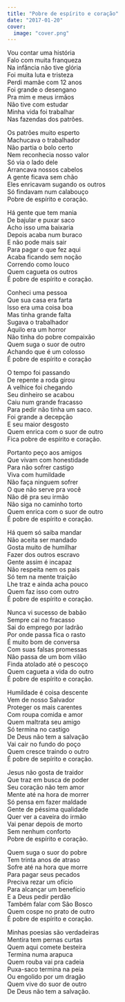 ```yaml
---
title: "Pobre de espírito e coração"
date: "2017-01-20"
cover:
  image: "cover.png"
---
```


Vou contar uma história  
Falo com muita franqueza  
Na infância não tive glória  
Foi muita luta e tristeza  
Perdi mamãe com 12 anos  
Foi grande o desengano  
Pra mim e meus irmãos  
Não tive com estudar  
Minha vida foi trabalhar  
Nas fazendas dos patrões.  

Os patrões muito esperto  
Machucava o trabalhador  
Não partia o bolo certo  
Nem reconhecia nosso valor  
Só via o lado dele  
Arrancava nossos cabelos  
A gente ficava sem chão  
Eles enricavam sugando os outros  
Só findavam num calabouço  
Pobre de espírito e coração.  

Há gente que tem mania  
De bajular e puxar saco  
Acho isso uma baixaria  
Depois acaba num buraco  
E não pode mais sair  
Para pagar o que fez aqui  
Acaba ficando sem noção  
Correndo como louco  
Quem cagueta os outros  
É pobre de espírito e coração.  

<!-- pagebreak -->

Conheci uma pessoa  
Que sua casa era farta  
Isso era uma coisa boa  
Mas tinha grande falta  
Sugava o trabalhador  
Aquilo era um horror  
Não tinha do pobre compaixão  
Quem suga o suor de outro  
Achando que é um colosso  
É pobre de espírito e coração  

O tempo foi passando  
De repente a roda girou  
A velhice foi chegando  
Seu dinheiro se acabou  
Caiu num grande fracasso  
Para pedir não tinha um saco.  
Foi grande a decepção  
E seu maior desgosto  
Quem enrica com o suor de outro  
Fica pobre de espírito e coração.  

Portanto peço aos amigos  
Que vivam com honestidade  
Para não sofrer castigo  
Viva com humildade  
Não faça ninguem sofrer  
O que não serve pra você  
Não dê pra seu irmão  
Não siga no caminho torto  
Quem enrica com o suor de outro  
É pobre de espírito e coração.  

<!-- pagebreak -->

Há quem só saiba mandar  
Não aceita ser mandado  
Gosta muito de humilhar  
Fazer dos outros escravo  
Gente assim é incapaz  
Não respeita nem os pais  
Só tem na mente traição  
Lhe traz e ainda acha pouco  
Quem faz isso com outro  
É pobre de espírito e coração.  

Nunca vi sucesso de babão  
Sempre cai no fracasso  
Sai do emprego por ladrão  
Por onde passa fica o rasto  
É muito bom de conversa  
Com suas falsas promessas  
Não passa de um bom vilão  
Finda atolado até o pescoço  
Quem cagueta a vida do outro  
É pobre de espírito e coração.  

Humildade é coisa descente  
Vem de nosso Salvador  
Proteger os mais carentes  
Com roupa comida e amor  
Quem maltrata seu amigo  
Só termina no castigo  
De Deus não tem a salvação  
Vai cair no fundo do poço  
Quem cresce traindo o outro  
É pobre de sepírito e coração.  

<!-- pagebreak -->

Jesus não gosta de traidor  
Que traz em busca de poder  
Seu coração não tem amor  
Mente até na hora de morrer  
Só pensa em fazer maldade  
Gente de péssima qualidade  
Quer ver a caveira do irmão  
Vai penar depois de morto  
Sem nenhum conforto  
Pobre de espírito e coração.  

Quem suga o suor do pobre  
Tem trinta anos de atraso  
Sofre até na hora que morre  
Para pagar seus pecados  
Preciva rezar um ofício  
Para alcançar um benefício  
E a Deus pedir perdão  
Também falar com São Bosco  
Quem cospe no prato de outro  
É pobre de espírito e coração.  

Minhas poesias são verdadeiras  
Mentira tem pernas curtas  
Quem aqui comete besteira  
Termina numa arapuca  
Quem rouba vai pra cadeia  
Puxa-saco termina na peia  
Ou engolido por um dragão  
Quem vive do suor de outro  
De Deus não tem a salvação.

